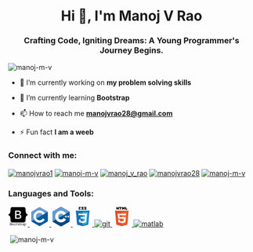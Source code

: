 <h1 align="center">Hi 👋, I'm Manoj V Rao</h1>
<h3 align="center">Crafting Code, Igniting Dreams: A Young Programmer's Journey Begins.</h3>

<p align="left"> <img src="https://komarev.com/ghpvc/?username=manoj-m-v&label=Profile%20views&color=0e75b6&style=flat" alt="manoj-m-v" /> </p>

- 🔭 I’m currently working on **my problem solving skills**

- 🌱 I’m currently learning **Bootstrap**

- 📫 How to reach me **manojvrao28@gmail.com**

- ⚡ Fun fact **I am a weeb**

<h3 align="left">Connect with me:</h3>
<p align="left">
<a href="https://twitter.com/manojvrao1" target="blank"><img align="center" src="https://raw.githubusercontent.com/rahuldkjain/github-profile-readme-generator/master/src/images/icons/Social/twitter.svg" alt="manojvrao1" height="30" width="40" /></a>
<a href="https://linkedin.com/in/manoj-m-v" target="blank"><img align="center" src="https://raw.githubusercontent.com/rahuldkjain/github-profile-readme-generator/master/src/images/icons/Social/linked-in-alt.svg" alt="manoj-m-v" height="30" width="40" /></a>
<a href="https://instagram.com/manoj_v_rao" target="blank"><img align="center" src="https://raw.githubusercontent.com/rahuldkjain/github-profile-readme-generator/master/src/images/icons/Social/instagram.svg" alt="manoj_v_rao" height="30" width="40" /></a>
<a href="https://www.hackerrank.com/manojvrao28" target="blank"><img align="center" src="https://raw.githubusercontent.com/rahuldkjain/github-profile-readme-generator/master/src/images/icons/Social/hackerrank.svg" alt="manojvrao28" height="30" width="40" /></a>
<a href="https://www.leetcode.com/manoj-m-v" target="blank"><img align="center" src="https://raw.githubusercontent.com/rahuldkjain/github-profile-readme-generator/master/src/images/icons/Social/leet-code.svg" alt="manoj-m-v" height="30" width="40" /></a>
</p>

<h3 align="left">Languages and Tools:</h3>
<p align="left"> <a href="https://getbootstrap.com" target="_blank" rel="noreferrer"> <img src="https://raw.githubusercontent.com/devicons/devicon/master/icons/bootstrap/bootstrap-plain-wordmark.svg" alt="bootstrap" width="40" height="40"/> </a> <a href="https://www.cprogramming.com/" target="_blank" rel="noreferrer"> <img src="https://raw.githubusercontent.com/devicons/devicon/master/icons/c/c-original.svg" alt="c" width="40" height="40"/> </a> <a href="https://www.w3schools.com/cpp/" target="_blank" rel="noreferrer"> <img src="https://raw.githubusercontent.com/devicons/devicon/master/icons/cplusplus/cplusplus-original.svg" alt="cplusplus" width="40" height="40"/> </a> <a href="https://www.w3schools.com/css/" target="_blank" rel="noreferrer"> <img src="https://raw.githubusercontent.com/devicons/devicon/master/icons/css3/css3-original-wordmark.svg" alt="css3" width="40" height="40"/> </a> <a href="https://git-scm.com/" target="_blank" rel="noreferrer"> <img src="https://www.vectorlogo.zone/logos/git-scm/git-scm-icon.svg" alt="git" width="40" height="40"/> </a> <a href="https://www.w3.org/html/" target="_blank" rel="noreferrer"> <img src="https://raw.githubusercontent.com/devicons/devicon/master/icons/html5/html5-original-wordmark.svg" alt="html5" width="40" height="40"/> </a> <a href="https://www.mathworks.com/" target="_blank" rel="noreferrer"> <img src="https://upload.wikimedia.org/wikipedia/commons/2/21/Matlab_Logo.png" alt="matlab" width="40" height="40"/> </a> </p>

<p>&nbsp;<img align="center" src="https://github-readme-stats.vercel.app/api?username=manoj-m-v&show_icons=true&locale=en" alt="manoj-m-v" /></p>
